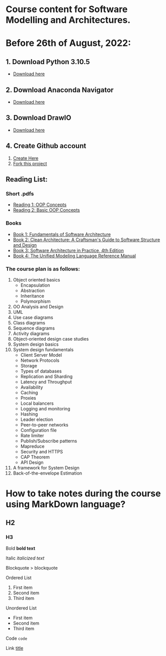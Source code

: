 # Course content for Software Modelling and Architectures.

# Before 26th of August, 2022:
## 1. Download Python 3.10.5

- [Download here](https://www.python.org/downloads/release/python-3105/)

## 2. Download Anaconda Navigator

- [Download here](https://www.anaconda.com/products/distribution)


## 3. Download DrawIO

- [Download here](https://github.com/jgraph/drawio-desktop/releases)


## 4. Create Github account

1. [Create Here](https://github.com/)
2. [Fork this project](https://github.com/magedhelmy1/CourseTS2080)



## Reading List:

### Short .pdfs
- [Reading 1: OOP Concepts](https://web.stanford.edu/class/cs193j/handouts_old/03OOPConcepts.pdf)
- [Reading 2: Basic OOP Concepts](https://nios.ac.in/media/documents/330srsec/online_course_material_330/Theory/Lesson_13.pdf)

### Books

- [Book 1: Fundamentals of Software Architecture](https://bibsys-almaprimo.hosted.exlibrisgroup.com/primo-explore/fulldisplay?docid=TN_cdi_safari_books_v2_9780132942799&context=PC&vid=HIT&lang=no_NO&search_scope=default_scope&adaptor=primo_central_multiple_fe&tab=default_tab&query=any,contains,Software%20Architecture%20in%20Practice)
- [Book 2: Clean Architecture: A Craftsman's Guide to Software Structure and Design](https://bibsys-almaprimo.hosted.exlibrisgroup.com/primo-explore/fulldisplay?docid=BIBSYS_ILS71593942610002201&context=L&vid=HIT&lang=no_NO&search_scope=default_scope&adaptor=Local%20Search%20Engine&isFrbr=true&tab=default_tab&query=any,contains,Clean%20Architecture:%20A%20Craftsman%27s%20Guide%20to%20Software%20Structure%20and%20Design)
- [Book 3: Software Architecture in Practice, 4th Edition](https://bibsys-almaprimo.hosted.exlibrisgroup.com/primo-explore/fulldisplay?docid=TN_cdi_safari_books_v2_9780136885979&context=PC&vid=HIT&lang=no_NO&search_scope=default_scope&adaptor=primo_central_multiple_fe&tab=default_tab&query=any,contains,Software%20Architecture%20in%20Practice,%204th%20Edition)
- [Book 4: The Unified Modeling Language Reference Manual ](https://bibsys-almaprimo.hosted.exlibrisgroup.com/primo-explore/fulldisplay?docid=TN_cdi_safari_books_v2_0321245628&context=PC&vid=HIT&lang=no_NO&search_scope=default_scope&adaptor=primo_central_multiple_fe&tab=default_tab&query=any,contains,the%20unified%20modeling%20language%20reference%20manual&offset=0)


### The course plan is as follows:

1. Object oriented basics
	- Encapsulation
 	- Abstraction
	- Inheritance
	- Polymorphism
2. OO Analysis and Design
3. UML
4. Use case diagrams
5. Class diagrams
6. Sequence diagrams
7. Activity diagrams
8. Object-oriented design case studies
9. System design basics
10. System design fundamentals 
	- Client Server Model
	- Network Protocols
	- Storage
	- Types of databases
	- Replication and Sharding
	- Latency and Throughput
	- Availability
	- Caching
	- Proxies
	- Local balancers
	- Logging and monitoring
	- Hashing
	- Leader election
	- Peer-to-peer networks
	- Configuration file
	- Rate limiter
	- Publish/Subscribe patterns
	- Mapreduce
	- Security and HTTPS
	- CAP Theorem
	- API Design
11. A framework for System Design
12. Back-of-the-envelope Estimation



# How to take notes during the course using MarkDown language?

## H2

### H3

Bold **bold text**

Italic _italicized text_

Blockquote > blockquote

Ordered List

1. First item
2. Second item
3. Third item

Unordered List

- First item
- Second item
- Third item

Code `code`

Link [title](https://www.example.com)
